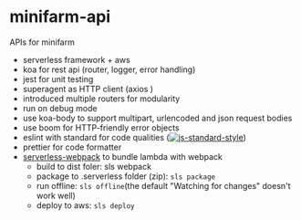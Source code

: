# minifarm-api
APIs for minifarm

* serverless framework + aws
* koa for rest api (router, logger, error handling)
* jest for unit testing
* superagent as HTTP client (axios )
* introduced multiple routers for modularity
* run on debug mode
* use koa-body to support multipart, urlencoded and json request bodies
* use boom for HTTP-friendly error objects
* eslint with standard for code qualities ([![js-standard-style](https://img.shields.io/badge/code%20style-standard-brightgreen.svg)](http://standardjs.com))
* prettier for code formatter 
* [serverless-webpack](https://github.com/serverless-heaven/serverless-webpack) to bundle lambda with webpack
  * build to dist foler: sls webpack
  * package to .serverless folder (zip): ```sls package```
  * run offline: ```sls offline```(the default "Watching for changes" doesn't work well)
  * deploy to aws: ```sls deploy```






